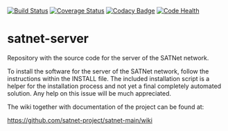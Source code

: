 [![Build Status](https://travis-ci.org/satnet-project/server.svg?branch=master)](https://travis-ci.org/satnet-project/server)
[![Coverage Status](https://coveralls.io/repos/satnet-project/server/badge.svg?branch=master)](https://coveralls.io/r/satnet-project/server?branch=development_3k)
[![Codacy Badge](https://api.codacy.com/project/badge/grade/c10351215fa548b7b2d68e8410ed32d4)](https://www.codacy.com/app/rtubiopa/server)
[![Code Health](https://landscape.io/github/satnet-project/server/master/landscape.svg?style=flat)](https://landscape.io/github/satnet-project/server/master)

satnet-server
================

Repository with the source code for the server of the SATNet network.

To install the software for the server of the SATNet network, follow the instructions within the INSTALL file. The included installation script is a helper for the installation process and not yet a final completely automated solution. Any help on this issue will be much appreciated.

The wiki together with documentation of the project can be found at:

https://github.com/satnet-project/satnet-main/wiki
